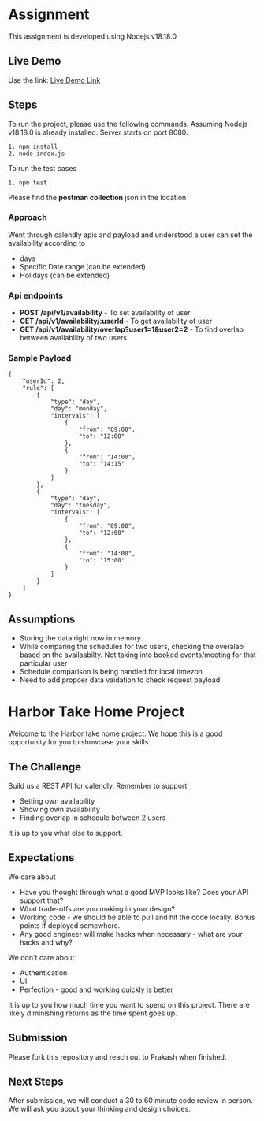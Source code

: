 # Assignment
This assignment is developed using Nodejs v18.18.0

## Live Demo
Use the link: [Live Demo Link](#) 

## Steps
To run the project, please use the following commands. Assuming Nodejs v18.18.0 is already installed. Server starts on port 8080.
```
1. npm install
2. node index.js
```

To run the test cases
```
1. npm test
```

Please find the **postman collection** json in the location

### Approach
Went through calendly apis and payload and understood a user can set the availability according to
- days 
- Specific Date range (can be extended)
- Holidays (can be extended)

### Api endpoints
- **POST /api/v1/availability** - To set availability of user
- **GET /api/v1/availability/:userId** - To get availability of user 
- **GET /api/v1/availability/overlap?user1=1&user2=2** - To find overlap between availability of two users 

### Sample Payload
```
{
    "userId": 2,
    "rule": [
        {
            "type": "day",
            "day": "monday",
            "intervals": [
                {
                    "from": "09:00",
                    "to": "12:00"
                },
                {
                    "from": "14:00",
                    "to": "14:15"
                }
            ]
        },
        {
            "type": "day",
            "day": "tuesday",
            "intervals": [
                {
                    "from": "09:00",
                    "to": "12:00"
                },
                {
                    "from": "14:00",
                    "to": "15:00"
                }
            ]
        }
    ]
}
```

   
## Assumptions
- Storing the data right now in memory.
- While comparing the schedules for two users, checking the overalap based on the availaabilty. Not taking into booked events/meeting for that particular user
- Schedule comparison is being handled for local timezon
- Need to add propoer data vaidation to check request payload





   


# Harbor Take Home Project

Welcome to the Harbor take home project. We hope this is a good opportunity for you to showcase your skills.

## The Challenge

Build us a REST API for calendly. Remember to support

- Setting own availability
- Showing own availability
- Finding overlap in schedule between 2 users

It is up to you what else to support.

## Expectations

We care about

- Have you thought through what a good MVP looks like? Does your API support that?
- What trade-offs are you making in your design?
- Working code - we should be able to pull and hit the code locally. Bonus points if deployed somewhere.
- Any good engineer will make hacks when necessary - what are your hacks and why?

We don't care about

- Authentication
- UI
- Perfection - good and working quickly is better

It is up to you how much time you want to spend on this project. There are likely diminishing returns as the time spent goes up.

## Submission

Please fork this repository and reach out to Prakash when finished.

## Next Steps

After submission, we will conduct a 30 to 60 minute code review in person. We will ask you about your thinking and design choices.
